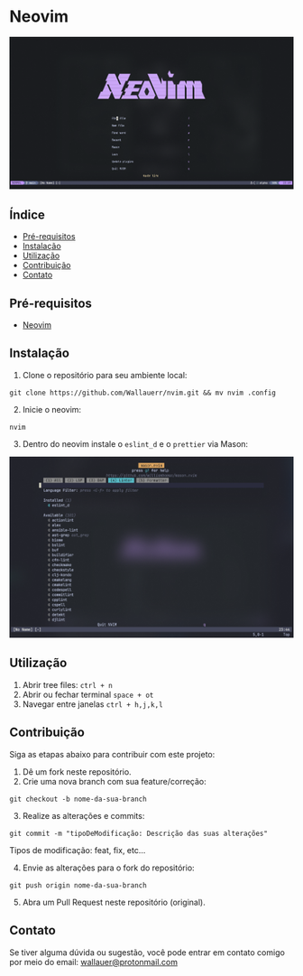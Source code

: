 # Neovim

![Nvim cover](./.git_images/nvim-cover.png)

## Índice

- [Pré-requisitos](#pré-requisitos)
- [Instalação](#instalação)
- [Utilização](#utilização)
- [Contribuição](#contribuição)
- [Contato](#contato)

## Pré-requisitos

- [Neovim](https://neovim.io/)

## Instalação

1. Clone o repositório para seu ambiente local:

```
git clone https://github.com/Wallauerr/nvim.git && mv nvim .config
```

2. Inicie o neovim:

```
nvim
```

3. Dentro do neovim instale o `eslint_d` e o `prettier` via Mason:


![Mason-cover](./.git_images/mason-cover.png)

## Utilização

1. Abrir tree files: `ctrl + n`
2. Abrir ou fechar terminal `space + ot`
3. Navegar entre janelas `ctrl + h,j,k,l` 

## Contribuição

Siga as etapas abaixo para contribuir com este projeto:

1. Dê um fork neste repositório.
2. Crie uma nova branch com sua feature/correção:

```
git checkout -b nome-da-sua-branch
```

3. Realize as alterações e commits:

```
git commit -m "tipoDeModificação: Descrição das suas alterações"
```

Tipos de modificação: feat, fix, etc...

4. Envie as alterações para o fork do repositório:

```
git push origin nome-da-sua-branch
```

5. Abra um Pull Request neste repositório (original).

## Contato

Se tiver alguma dúvida ou sugestão, você pode entrar em contato comigo por meio do email: wallauer@protonmail.com
